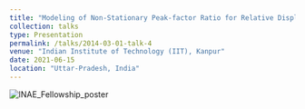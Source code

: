```yaml
---
title: "Modeling of Non-Stationary Peak-factor Ratio for Relative Displacement Response. "
collection: talks
type: Presentation
permalink: /talks/2014-03-01-talk-4
venue: "Indian Institute of Technology (IIT), Kanpur"
date: 2021-06-15
location: "Uttar-Pradesh, India"
---
```

<!-- [Click here](https://drive.google.com/file/d/1hScXPZFUAvCuparn_aRtVZ8QQcc1ILso/view?usp=share_link) -->

![INAE_Fellowship_poster](https://user-images.githubusercontent.com/76597282/218301269-987ff74a-1115-4c43-8729-40572cb19c31.png)
